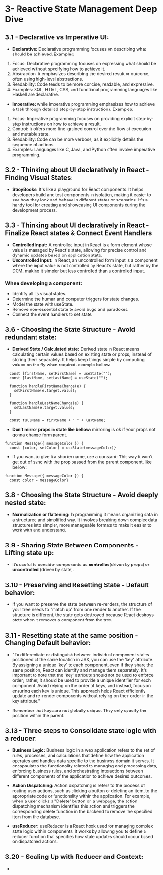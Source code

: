 # 3- Reactive State Management Deep Dive

## 3.1 - Declarative vs Imperative UI:

- **Declarative:** Declarative programming focuses on describing what should be achieved. Examples:

1. Focus: Declarative programming focuses on expressing what should be achieved without specifying how to achieve it.
2. Abstraction: It emphasizes describing the desired result or outcome, often using high-level abstractions.
3. Readability: Code tends to be more concise, readable, and expressive.
4. Examples: SQL, HTML, CSS, and functional programming languages like Haskell are declarative.

- **Imperative:** while imperative programming emphasizes how to achieve a task through detailed step-by-step instructions. Examples:

1. Focus: Imperative programming focuses on providing explicit step-by-step instructions on how to achieve a result.
2. Control: It offers more fine-grained control over the flow of execution and mutable state.
3. Readability: Code can be more verbose, as it explicitly details the sequence of actions.
4. Examples: Languages like C, Java, and Python often involve imperative programming.

## 3.2 - Thinking about UI declaratively in React - Finding Visual States:

- **StroyBooks:** It's like a playground for React components. It helps developers build and test components in isolation, making it easier to see how they look and behave in different states or scenarios. It's a handy tool for creating and showcasing UI components during the development process.

## 3.3 - Thinking about UI declaratively in React - Finalize React states & Connect Event Handlers

- **Controlled Input:** A controlled input in React is a form element whose value is managed by React's state, allowing for precise control and dynamic updates based on application state.
- **Uncontrolled Input:** In React, an uncontrolled form input is a component where the input value is not controlled by React's state, but rather by the DOM, making it simpler but less controlled than a controlled input.

### When developing a component:

- Identify all its visual states.
- Determine the human and computer triggers for state changes.
- Model the state with useState.
- Remove non-essential state to avoid bugs and paradoxes.
- Connect the event handlers to set state.

## 3.6 - Choosing the State Structure - Avoid redundant state:

- **Derived State / Calculated state:** Derived state in React means calculating certain values based on existing state or props, instead of storing them separately. It helps keep things simple by computing values on the fly when required. example bellow:

```
  const [firstName, setFirstName] = useState("");
  const [lastName, setLastName] = useState("");

  function handleFirstNameChange(e) {
    setFirstName(e.target.value);
  }

  function handleLastNameChange(e) {
    setLastName(e.target.value);
  }

  const fullName = firstName + " " + lastName;
```

- **Don’t mirror props in state like bellow:** mirroring is ok if your props not gonna change form parent.

```
function Message({ messageColor }) {
  const [color, setColor] = useState(messageColor)}
```

- If you want to give it a shorter name, use a constant: This way it won’t get out of sync with the prop passed from the parent component. like bellow:

```
function Message({ messageColor }) {
  const color = messageColor}

```

## 3.8 - Choosing the State Structure - Avoid deeply nested state:

- **Normalization or flattening:** In programming it means organizing data in a structured and simplified way. It involves breaking down complex data structures into simpler, more manageable formats to make it easier to work with and understand.

## 3.9 - Sharing State Between Components - Lifting state up:

- It’s useful to consider components as **controlled**(driven by props) or **uncontrolled** (driven by state).

## 3.10 - Preserving and Resetting State - Default behavior:

- If you want to preserve the state between re-renders, the structure of your tree needs to “match up” from one render to another. If the structure is different, the state gets destroyed because React destroys state when it removes a component from the tree.

## 3.11 - Resetting state at the same position - Changing Default behavior:

- "To differentiate or distinguish between individual component states positioned at the same location in JSX, you can use the 'key' attribute. By assigning a unique 'key' to each component, even if they share the same position, React can identify and manage them separately. It's important to note that the 'key' attribute should not be used to enforce order; rather, it should be used to provide a unique identifier for each component. Avoid relying on the order of keys, and instead, focus on ensuring each key is unique. This approach helps React efficiently update and re-render components without relying on their order in the key attribute."

- Remember that keys are not globally unique. They only specify the position within the parent.

## 3.13 - Three steps to Consolidate state logic with a reducer:

- **Business Logic:** Business logic in a web application refers to the set of rules, processes, and calculations that define how the application operates and handles data specific to the business domain it serves. It encapsulates the functionality related to managing and processing data, enforcing business rules, and orchestrating interactions between different components of the application to achieve desired outcomes.

- **Action Dispatching:** Action dispatching is refers to the process of routing user actions, such as clicking a button or deleting an item, to the appropriate code or functionality within the application. For example, when a user clicks a "Delete" button on a webpage, the action dispatching mechanism identifies this action and triggers the corresponding delete function in the backend to remove the specified item from the database.

- **useReducer:** useReducer is a React hook used for managing complex state logic within components. It works by allowing you to define a reducer function that specifies how state updates should occur based on dispatched actions.

## 3.20 - Scaling Up with Reducer and Context:

- 